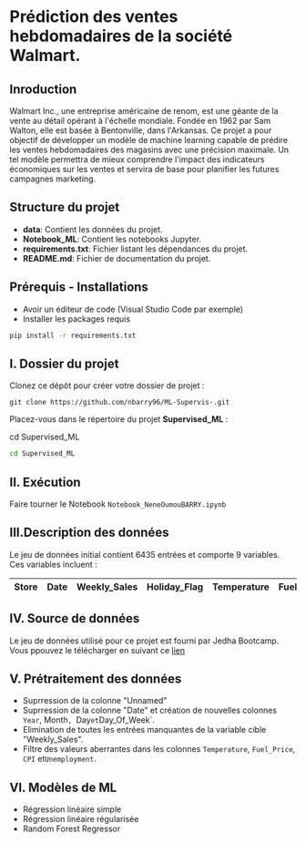 # Prédiction des ventes hebdomadaires de la société Walmart.
## Inroduction
Walmart Inc., une entreprise américaine de renom, est une géante de la vente au détail opérant à l'échelle mondiale. Fondée en 1962 par Sam Walton, elle est basée à Bentonville, dans
l'Arkansas.
Ce projet a pour objectif de développer un modèle de machine learning capable de prédire les ventes hebdomadaires des magasins avec une précision maximale. Un tel modèle permettra de mieux comprendre l'impact des indicateurs économiques sur les ventes et servira de base pour planifier les futures campagnes marketing.

## Structure du projet
- **data**: Contient les données du projet.
- **Notebook_ML**: Contient les notebooks Jupyter.
- **requirements.txt**: Fichier listant les dépendances du projet.
- **README.md**: Fichier de documentation du projet.

## Prérequis - Installations
* Avoir un éditeur de code (Visual Studio Code par exemple)
* Installer les packages requis
```bash
pip install -r requirements.txt
```
## I. Dossier du projet
Clonez ce dépôt pour créer votre dossier de projet :

`git clone https://github.com/nbarry96/ML-Supervis-.git`

Placez-vous dans le répertoire du projet **Supervised_ML** :

cd Supervised_ML
```bash
cd Supervised_ML
```

## II. Exécution
Faire tourner le Notebook `Notebook_NeneOumouBARRY.ipynb`

## III.Description des données
Le jeu de données initial contient 6435 entrées et comporte 9 variables. Ces variables
incluent :

Store | Date | Weekly_Sales | Holiday_Flag | Temperature | Fuel_Price | CPI | Unemployment | Unnamed 
|--------------|-------------|-----------------|-----------------|-----------------|----------------|-----------|----------------|-----------|
## IV. Source de données
Le jeu de données utilisé pour ce projet est fourni par Jedha Bootcamp. Vous ppouvez le télécharger en suivant ce [lien]()

## V. Prétraitement des données
* Suprression de la colonne "Unnamed"
* Suprression de la colonne "Date" et création de nouvelles colonnes `Year`, Month`, `Day` et `Day_Of_Week`.
* Elimination de toutes les entrées manquantes de la variable cible "Weekly_Sales".
* Filtre des valeurs aberrantes dans les colonnes `Temperature`, `Fuel_Price`, `CPI` et`Unemployment`.

## VI. Modèles de ML
* Régression linéaire simple
* Régression linéaire régularisée
* Random Forest Regressor

